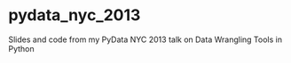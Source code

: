 pydata_nyc_2013
===============

Slides and code from my PyData NYC 2013 talk on Data Wrangling Tools in Python
